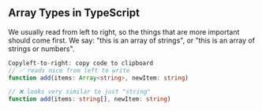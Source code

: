## Array Types in TypeScript

We usually read from left to right, so the things that are more important should come first. We say: "this is an array of strings", or "this is an array of strings or numbers".

```ts
Copyleft-to-right: copy code to clipboard
// ✅ reads nice from left to write
function add(items: Array<string>, newItem: string)

// ❌ looks very similar to just "string"
function add(items: string[], newItem: string)
```  
